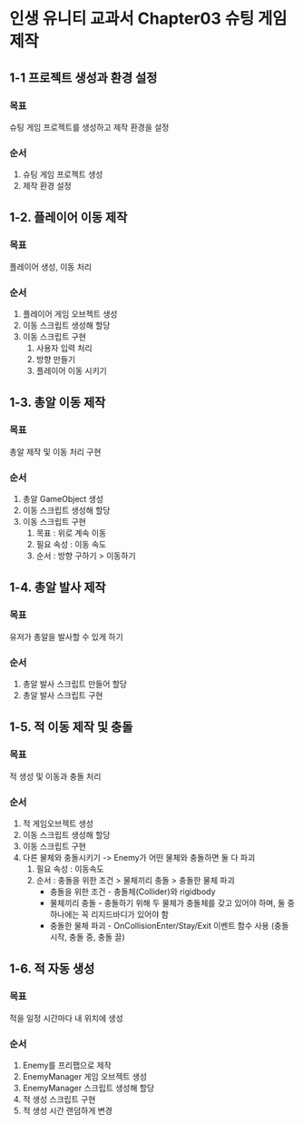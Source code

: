 # 인생 유니티 교과서 Chapter03 슈팅 게임 제작

## 1-1 프로젝트 생성과 환경 설정
### 목표
슈팅 게임 프로젝트를 생성하고 제작 환경을 설정
### 순서
1. 슈팅 게임 프로젝트 생성
2. 제작 환경 설정

## 1-2. 플레이어 이동 제작
### 목표
플레이어 생성, 이동 처리
### 순서
1. 플레이어 게임 오브젝트 생성
2. 이동 스크립트 생성해 할당
3. 이동 스크립트 구현
	1) 사용자 입력 처리
	2) 방향 만들기
	3) 플레이어 이동 시키기

## 1-3. 총알 이동 제작
### 목표
총알 제작 및 이동 처리 구현
### 순서
1. 총알 GameObject 생성
2. 이동 스크립트 생성해 할당
3. 이동 스크립트 구현
	1) 목표 : 위로 계속 이동
	2) 필요 속성 : 이동 속도
	3) 순서 : 방향 구하기 > 이동하기

## 1-4. 총알 발사 제작
### 목표
유저가 총알을 발사할 수 있게 하기
### 순서
1. 총알 발사 스크립트 만들어 할당
2. 총알 발사 스크립트 구현

## 1-5. 적 이동 제작 및 충돌
### 목표
적 생성 및 이동과 충돌 처리
### 순서
1. 적 게임오브젝트 생성
2. 이동 스크립트 생성해 할당
3. 이동 스크립트 구현
4. 다른 물체와 충돌시키기
	-> Enemy가 어떤 물체와 충돌하면 둘 다 파괴
	1) 필요 속성 : 이동속도
	2) 순서 : 충돌을 위한 조건 > 물체끼리 충돌 > 충돌한 물체 파괴
		- 충돌을 위한 조건 - 충돌체(Collider)와 rigidbody
		- 물체끼리 충돌 - 충돌하기 위해 두 물체가 충돌체를 갖고 있어야 하며, 둘 중 하나에는 꼭 리지드바디가 있어야 함
		- 충돌한 물체 파괴 - OnCollisionEnter/Stay/Exit 이벤트 함수 사용 (충돌 시작, 충돌 중, 충돌 끌)

## 1-6. 적 자동 생성
### 목표
적을 일정 시간마다 내 위치에 생성
### 순서
1. Enemy를 프리팹으로 제작
2. EnemyManager 게임 오브젝트 생성
3. EnemyManager 스크립트 생성해 할당
4. 적 생성 스크립트 구현
5. 적 생성 시간 랜덤하게 변경

